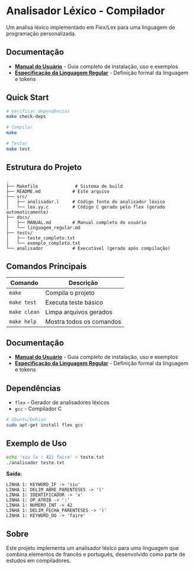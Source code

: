 # Analisador Léxico - Compilador

Um analisa léxico implementado em Flex/Lex para uma linguagem de programação personalizada.
## Documentação

- **[Manual do Usuário](docs/MANUAL.md)** - Guia completo de instalação, uso e exemplos
- **[Especificação da Linguagem Regular](docs/linguagem_regular.md)** - Definição formal da linguagem e tokens

## Quick Start

```bash
# Verificar dependências
make check-deps

# Compilar
make

# Testar
make test
```

## Estrutura do Projeto

```
.
├── Makefile              # Sistema de build
├── README.md            # Este arquivo
├── src/
│   ├── analisador.l     # Código fonte do analisador léxico
│   └── lex.yy.c         # Código C gerado pelo flex (gerado automaticamente)
├── docs/
│   ├── MANUAL.md        # Manual completo do usuário
│   └── linguagem_regular.md
├── tests/
│   ├── teste_completo.txt
│   └── exemplo_completo.txt
└── analisador           # Executável (gerado após compilação)
```

## Comandos Principais

| Comando | Descrição |
|---------|-----------|
| `make` | Compila o projeto |
| `make test` | Executa teste básico |
| `make clean` | Limpa arquivos gerados |
| `make help` | Mostra todos os comandos |

## Documentação

- **[Manual do Usuário](docs/MANUAL.md)** - Guia completo de instalação, uso e exemplos
- **[Especificação da Linguagem Regular](docs/linguagem_regular.md)** - Definição formal da linguagem e tokens

## Dependências

- `flex` - Gerador de analisadores léxicos
- `gcc` - Compilador C

```bash
# Ubuntu/Debian
sudo apt-get install flex gcc
```

## Exemplo de Uso

```bash
echo 'siu (x : 42) faire' > teste.txt
./analisador teste.txt
```

**Saída:**
```
LINHA 1: KEYWORD_IF -> 'siu'
LINHA 1: DELIM_ABRE_PARENTESES -> '('
LINHA 1: IDENTIFICADOR -> 'x'
LINHA 1: OP_ATRIB -> ':'
LINHA 1: NUMERO_INT -> 42
LINHA 1: DELIM_FECHA_PARENTESES -> ')'
LINHA 1: KEYWORD_DO -> 'faire'
```

## Sobre

Este projeto implementa um analisador léxico para uma linguagem que combina elementos de francês e português, desenvolvido como parte de estudos em compiladores.
